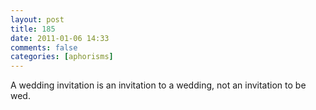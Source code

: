 ```yaml
---
layout: post
title: 185
date: 2011-01-06 14:33
comments: false
categories: [aphorisms]
---
```


A wedding invitation is an invitation to a wedding, not an invitation to be wed.
